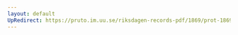 ```yaml
---
layout: default
UpRedirect: https://pruto.im.uu.se/riksdagen-records-pdf/1869/prot-1869--fk--428/prot-1869--fk--428_003.pdf
---
```

